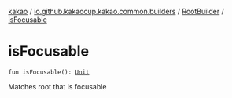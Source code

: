 [kakao](../../index.md) / [io.github.kakaocup.kakao.common.builders](../index.md) / [RootBuilder](index.md) / [isFocusable](./is-focusable.md)

# isFocusable

`fun isFocusable(): `[`Unit`](https://kotlinlang.org/api/latest/jvm/stdlib/kotlin/-unit/index.html)

Matches root that is focusable

